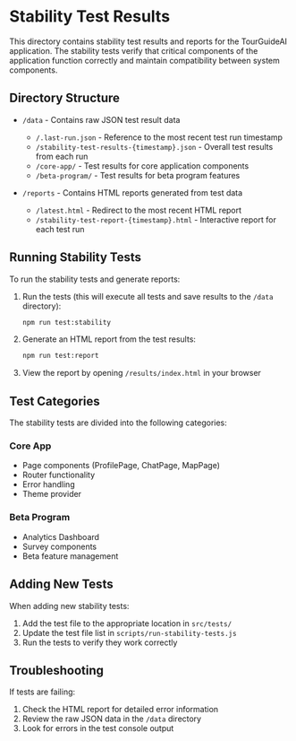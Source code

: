 # Stability Test Results

This directory contains stability test results and reports for the TourGuideAI application. The stability tests verify that critical components of the application function correctly and maintain compatibility between system components.

## Directory Structure

- `/data` - Contains raw JSON test result data
  - `/.last-run.json` - Reference to the most recent test run timestamp
  - `/stability-test-results-{timestamp}.json` - Overall test results from each run
  - `/core-app/` - Test results for core application components
  - `/beta-program/` - Test results for beta program features

- `/reports` - Contains HTML reports generated from test data
  - `/latest.html` - Redirect to the most recent HTML report
  - `/stability-test-report-{timestamp}.html` - Interactive report for each test run

## Running Stability Tests

To run the stability tests and generate reports:

1. Run the tests (this will execute all tests and save results to the `/data` directory):
   ```bash
   npm run test:stability
   ```

2. Generate an HTML report from the test results:
   ```bash
   npm run test:report
   ```

3. View the report by opening `/results/index.html` in your browser

## Test Categories

The stability tests are divided into the following categories:

### Core App
- Page components (ProfilePage, ChatPage, MapPage)
- Router functionality
- Error handling
- Theme provider

### Beta Program
- Analytics Dashboard
- Survey components
- Beta feature management

## Adding New Tests

When adding new stability tests:

1. Add the test file to the appropriate location in `src/tests/`
2. Update the test file list in `scripts/run-stability-tests.js`
3. Run the tests to verify they work correctly

## Troubleshooting

If tests are failing:

1. Check the HTML report for detailed error information
2. Review the raw JSON data in the `/data` directory
3. Look for errors in the test console output 